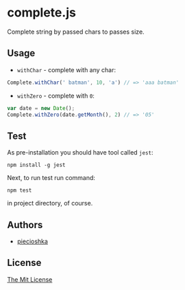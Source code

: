 # complete.js

Complete string by passed chars to passes size.

## Usage

- `withChar` - complete with any char:

```javascript
Complete.withChar(' batman', 10, 'a') // => 'aaa batman'
```

- `withZero` - complete with `0`:

```javascript
var date = new Date();
Complete.withZero(date.getMonth(), 2) // => '05'
```

## Test

As pre-installation you should have tool called `jest`:

```
npm install -g jest
```

Next, to run test run command:

```
npm test
```

in project directory, of course.

## Authors

 - [piecioshka](http://twitter.com/piecioshka)

## License

[The Mit License](http://piecioshka.mit-license.org)
